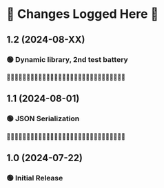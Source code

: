 
# 🔱 Changes Logged Here 🔱

## 1.2 (2024-08-XX)

### 🟢 Dynamic library, 2nd test battery

💠💠💠💠💠💠💠💠💠💠💠💠💠💠💠💠💠💠💠💠💠💠💠💠💠💠💠💠💠💠

## 1.1 (2024-08-01)

### 🟢 JSON Serialization

💠💠💠💠💠💠💠💠💠💠💠💠💠💠💠💠💠💠💠💠💠💠💠💠💠💠💠💠💠💠

## 1.0 (2024-07-22)
 
### 🟢 Initial Release
